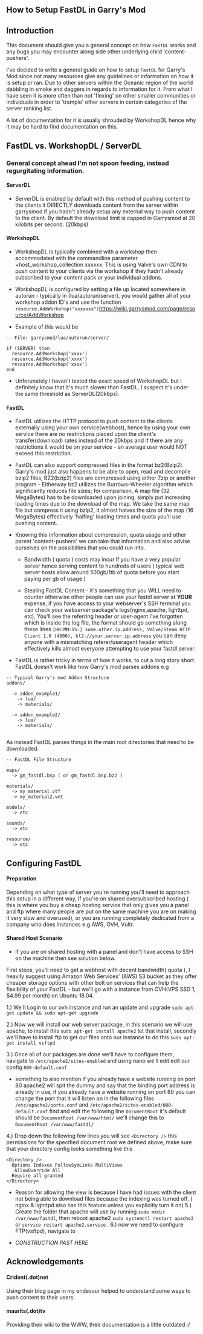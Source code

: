 ## How to Setup FastDL in Garry's Mod




## Introduction

This document should give you a general concept on how `FastDL` works and any bugs you may encounter along side other underlying child 'content-pushers'.

I've decided to write a general guide on how to setup `FastDL` for Garry's Mod since not many resources give any guidelines or information on how it is setup or ran. Due to other servers within the Oceanic region of the world dabbling in smoke and daggers in regards to information for it. From what I have seen it is more often than not 'flexing' on other smaller communities or individuals in order to 'trample' other servers in certain categories of the server ranking list.

A lot of documentation for it is usually shrouded by WorkshopDL hence why it may be hard to find documentation on this.


## FastDL vs. WorkshopDL / ServerDL

### General concept ahead I'm not spoon feeding, instead regurgitating information.


#### ServerDL

- ServerDL is enabled by default with this method of pushing content to the clients it DIRECTLY downloads content from the server within garrysmod if you hadn't already setup any external way to push content to the client. By default the download limit is capped in Garrysmod at 20 kilobits per second. (20kbps)

#### WorkshopDL

- WorkshopDL is typically combined with a workshop then accommodated with the commandline parameter +host_workshop_collection xxxxxx. This is using Valve's own CDN to push content to your clients via the workshop if they hadn't already subscribed to your content pack or your individual addons.

- WorkshopDL is configured by setting a file up located somewhere in autorun - typically in (lua/autorun/server), you would gather all of your workshop addon ID's and use the function `resource.AddWorkshop("xxxxxxx")`https://wiki.garrysmod.com/page/resource/AddWorkshop

- Example of this would be

```
-- File: garrysmod/lua/autorun/server/

if (SERVER) then
  resource.AddWorkshop('xxxx')
  resource.AddWorkshop('xxxx')
  resource.AddWorkshop('xxxx')
end
```

- Unforunately I haven't tested the exact speed of WorkshopDL but I definitely know that it's much slower than FastDL. I suspect it's under the same threshold as ServerDL(20kbps). 



#### FastDL

- FastDL utilizes the HTTP protocol to push content to the clients externally using your own service(webhost), hence by using your own service there are no restrictions placed upon the client's transfer(download) rates instead of the 20kbps and if there are any restrictions it would be on your service - an average user would NOT exceed this restriction.

- FastDL can also support compressed files in the format bz2(Bzip2). Garry's mod just also happens to be able to open, read and decompile bzip2 files, BZ2(bzip2) files are compressed using either 7zip or another program - Eitherway bz2 utilizes the Burrows–Wheeler algorithm which significantly reduces file sizes; for comparison, A map file (32 MegaBytes) has to be downloaded upon joining, simply put increasing loading times due to the download of the map. We take the same map file but compress it using bzip2, it almost halves the size of the map (16 MegaBytes) effectively 'halfing' loading times and quota you'll use pushing content.

- Knowing this information about compression, quota usage and other parent 'content-pushers' we can take that information and also advise ourselves on the possiblities that you could run into.

  - Bandwidth ( quota ) costs may incur if you have a very popular server hence serving content to hundreds of users ( typical web server hosts allow around 500gb/1tb of quota before you start paying per gb of usage )
  
  - Stealing FastDL Content - it's something that you WILL need to counter otherwise other people can use your fastdl server at **YOUR** expense, if you have access to your webserver's SSH terminal you can check your webserver package's logs(nginx,apache, lighttpd, etc), You'll see the referring header or user-agent i've forgotten which is inside the log file, the format should go something along these lines `[HH:MM:SS:] some.other.ip.address, Valve/Steam HTTP Client 1.0 (4000), hl2://your.server.ip.address` you can deny anyone with a mismatching referer/useragent header which effectively kills almost everyone attempting to use your fastdl server.
  
 

- FastDL is rather tricky in terms of how it works, to cut a long story short. FastDL doesn't work like how Garry's mod parses addons
e.g 
```
-- Typical Garry's mod Addon Structure
addons/

  -> addon_example1/
    -> lua/
    -> materials/
    
  -> addon_example2/
    -> lua/
    -> materials/
    
```

As instead FastDL parses things in the main root directories that need to be downloaded.

```
-- FastDL File Structure

maps/
  -> gm_fastdl.bsp ( or gm_fastdl.bsp.bz2 )

materials/
  -> my_material.vtf
  -> my_material2.vmt

models/
  -> etc

sounds/
  -> etc

resource/
  -> etc
```


## Configuring FastDL


#### Preparation 

Depending on what type of server you're running you'll need to approach this setup in a different way, if you're on shared oversubscribed hosting ( this is where you buy a cheap hosting service that only gives you a panel and ftp where many people are put on the same machine you are on making it very slow and overused), or you are running completely dedicated from a company who does instances e.g AWS, OVH, Vultr.

#### Shared Host Scenario

- If you are on shared hosting with a panel and don't have access to SSH on the machine then see solution below.


First steps, you'll need to get a webhost with decent bandwidth( quota ), I heavily suggest using Amazon Web Services' (AWS) S3 bucket as they offer cheaper storage options with other bolt on services that can help the flexibility of your FastDL - but we'll go with a instance from OVH(VPS SSD 1, $4.99 per month) on Ubuntu 18.04.

1.) We'll Login to our ovh instance and run an update and upgrade `sudo apt-get update && sudo apt-get upgrade`

2.) Now we will install our web server package, in this scenario we will use apache, to install this `sudo apt-get install apache2` let that install, secondly we'll have to install ftp to get our files onto our instance to do this `sudo apt-get install vsftpd`

3.) Once all of our packages are done we'll have to configure them, navigate to `/etc/apache2/sites-enabled` and using nano we'll edit edit our config `000-default.conf` 
  - something to also mention if you already have a website running on port 80 apache2 will spit the dummy and say that the binding port address is already in use, if you already have a website running on port 80 you can change the port that it will listen on in the following files `/etc/apache2/ports.conf` and `/etc/apache2/sites-enabled/000-default.conf`
  find and edit the following line `DocumentRoot` it's default should be `DocumentRoot /var/www/html/` we'll change this to `DocumentRoot /var/www/fastdl/`

4.) Drop down the following few lines you will see `<Directory />` this permissions for the specified document root we defined above, make sure that your directory config looks something like this
```
<Directory />
  Options Indexes FollowSymLinks MultiViews
   AllowOverride All
  Require all granted
</Directory>
```
- Reason for allowing the view is because I have had issues with the client not being able to download files because the indexing was turned off. ( nginx & lighttpd also has this feature unless you explicitly turn it on)
5.) Create the folder that apache will use by running `sudo mkdir /var/www/fastdl`, then reboot apache2 `sudo systemctl restart apache2` or `service restart apache2.service` .
6.) now we need to configure FTP(vsftpd), navigate to 






- _CONSTRUCTION PAST HERE_




## Acknowledgements

#### Crident(.dot)net

Using their blog page in my endevour helped to understand some ways to push content to their users. 

#### maurits(.dot)tv

Providing their wiki to the WWW, their documentation is a little outdated :/


